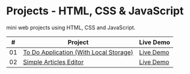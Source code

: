 # Projects  - HTML, CSS & JavaScript

mini web projects using HTML, CSS and JavaScript.

|  #  | Project                                                                                                    | Live Demo                                                   |
| :-: | ---------------------------------------------------------------------------------------------------------- | -----------------------------------------------
| 01  |       [To Do Application (With Local Storage)](https://github.com/slimanesedrati/JavaScript-Projects/tree/main/To%20Do%20Application%20(With%20Local%20Storage))       | [Live Demo](https://slimanesedrati.github.io/JavaScript-Projects/To%20Do%20Application%20(With%20Local%20Storage)/index.html)  |
| 02  |       [Simple Articles Editor](https://github.com/slimanesedrati/JavaScript-Projects/tree/main/Simple%20Articles%20Editor)       | [Live Demo](https://github.com/slimanesedrati/JavaScript-Projects/tree/main/Simple%20Articles%20Editor)  |

